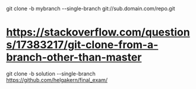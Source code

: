 git clone -b mybranch --single-branch git://sub.domain.com/repo.git

# https://stackoverflow.com/questions/17383217/git-clone-from-a-branch-other-than-master

git clone -b solution --single-branch https://github.com/helgakern/final_exam/
